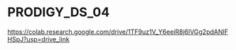 # PRODIGY_DS_04

https://colab.research.google.com/drive/1TF9uz1V_Y6eeiR8j6lVGg2pdANlFHSpJ?usp=drive_link
